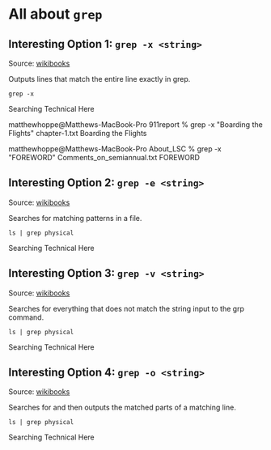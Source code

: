 # All about ```grep```

## Interesting Option 1: ```grep -x <string>```
Source: [wikibooks](https://en.wikibooks.org/wiki/Grep)

Outputs lines that match the entire line exactly in grep.

```
grep -x 
```
Searching Technical Here

matthewhoppe@Matthews-MacBook-Pro 911report % grep -x "Boarding the Flights" chapter-1.txt
Boarding the Flights

matthewhoppe@Matthews-MacBook-Pro About_LSC % grep -x "FOREWORD" Comments_on_semiannual.txt
FOREWORD

## Interesting Option 2: ```grep -e <string>```
Source: [wikibooks](https://en.wikibooks.org/wiki/Grep)

Searches for matching patterns in a file.

```
ls | grep physical
```
Searching Technical Here

## Interesting Option 3: ```grep -v <string>```
Source: [wikibooks](https://en.wikibooks.org/wiki/Grep)

Searches for everything that does not match the string input to the grp command.

```
ls | grep physical
```
Searching Technical Here

## Interesting Option 4: ```grep -o <string>```
Source: [wikibooks](https://en.wikibooks.org/wiki/Grep)

Searches for and then outputs the matched parts of a matching line.

```
ls | grep physical
```
Searching Technical Here
